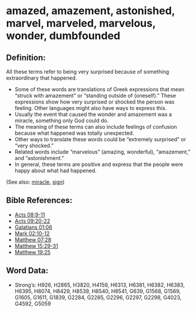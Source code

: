 # amazed, amazement, astonished, marvel, marveled, marvelous, wonder, dumbfounded

## Definition:

All these terms refer to being very surprised because of something extraordinary that happened.

* Some of these words are translations of Greek expressions that mean “struck with amazement” or “standing outside of (oneself).” These expressions show how very surprised or shocked the person was feeling. Other languages might also have ways to express this.
* Usually the event that caused the wonder and amazement was a miracle, something only God could do.
* The meaning of these terms can also include feelings of confusion because what happened was totally unexpected.
* Other ways to translate these words could be “extremely surprised” or “very shocked.”
* Related words include “marvelous” (amazing, wonderful), “amazement,” and “astonishment.”
* In general, these terms are positive and express that the people were happy about what had happened.

(See also: [miracle](../kt/miracle.md), [sign](../kt/sign.md))

## Bible References:

* [Acts 08:9-11](rc://en/tn/help/act/08/09)
* [Acts 09:20-22](rc://en/tn/help/act/09/20)
* [Galatians 01:06](rc://en/tn/help/gal/01/06)
* [Mark 02:10-12](rc://en/tn/help/mrk/02/10)
* [Matthew 07:28](rc://en/tn/help/mat/07/28)
* [Matthew 15:29-31](rc://en/tn/help/mat/15/29)
* [Matthew 19:25](rc://en/tn/help/mat/19/25)

## Word Data:

* Strong’s: H926, H2865, H3820, H4159, H6313, H6381, H6382, H6383, H6395, H8074, H8429, H8539, H8540, H8541, G639, G1568, G1569, G1605, G1611, G1839, G2284, G2285, G2296, G2297, G2298, G4023, G4592, G5059
